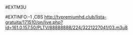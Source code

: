 #EXTM3U

#EXTINFO:-1 ,CBS
http://tvpremiumhd.club/lista-gratuita/171510/on/live.php?id=161.0.157.50/PLTV/88888888/224/3221227041/03.m3u8
